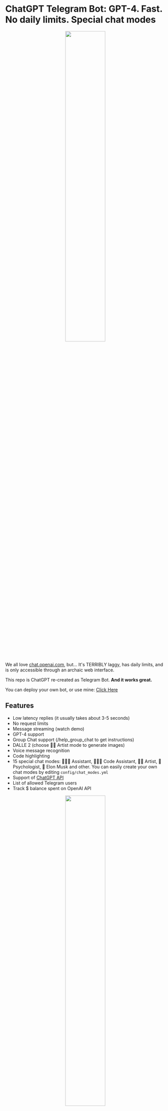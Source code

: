 # ChatGPT Telegram Bot: **GPT-4. Fast. No daily limits. Special chat modes**

<div align="center">
<img src="https://media2.giphy.com/media/v1.Y2lkPTc5MGI3NjExNGZmdjZ0NGNjeXN6ajl3Mjl3ZjMxcjllZ2ZucWVia2o3dXN1dmJ2ZSZlcD12MV9pbnRlcm5hbF9naWZfYnlfaWQmY3Q9Zw/poI06YUpmUKdpmnnqI/giphy.gif" align="center" style="width: 50%; border-radius: 20px" />
</div>

<br>



We all love [chat.openai.com](https://chat.openai.com), but... It's TERRIBLY laggy, has daily limits, and is only accessible through an archaic web interface.

This repo is ChatGPT re-created as Telegram Bot. **And it works great.**

You can deploy your own bot, or use mine: [Click Here](https://t.me/Master_AI_YESBHAUTIK_BOT)

## Features
- Low latency replies (it usually takes about 3-5 seconds)
- No request limits
- Message streaming (watch demo)
- GPT-4 support
- Group Chat support (/help_group_chat to get instructions)
- DALLE 2 (choose 👩‍🎨 Artist mode to generate images)
- Voice message recognition
- Code highlighting
- 15 special chat modes: 👩🏼‍🎓 Assistant, 👩🏼‍💻 Code Assistant, 👩‍🎨 Artist, 🧠 Psychologist, 🚀 Elon Musk and other. You can easily create your own chat modes by editing `config/chat_modes.yml`
- Support of [ChatGPT API](https://platform.openai.com/docs/guides/chat/introduction)
- List of allowed Telegram users
- Track $ balance spent on OpenAI API

<p align="center">
  <img src="/static/help_group.gif" style="width: 50%; border-radius: 20px"/>
</p>

---

## Bot commands
- `/retry` – Regenerate last bot answer
- `/new` – Start new dialog
- `/mode` – Select chat mode
- `/balance` – Show balance
- `/settings` – Show settings
- `/help` – Show help

## Setup
1. Get your [OpenAI API](https://openai.com/api/) key

2. Get your Telegram bot token from [@BotFather](https://t.me/BotFather)

3. Edit `config/config.example.yml` to set your tokens and run 2 commands below (*if you're advanced user, you can also edit* `config/config.example.env`):
    ```bash
    nano config/config.yml
    nano onfig/config.env
    ```

4. 🔥 And now **run**:
    ```bash
    docker-compose --env-file config/config.env up --build
    ```


## References
1. [*Build ChatGPT from GPT-3*](https://learnprompting.org/docs/applied_prompting/build_chatgpt)
